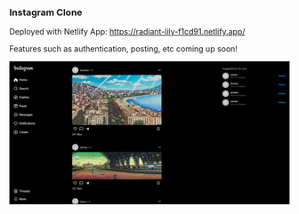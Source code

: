 ### Instagram Clone

Deployed with Netlify App: https://radiant-lily-f1cd91.netlify.app/

Features such as authentication, posting, etc coming up soon!

![Instagram Clone App](https://github.com/gvc222/instagram-app/blob/main/src/assets/instagram-clone.png?raw=true "Instagram App")
